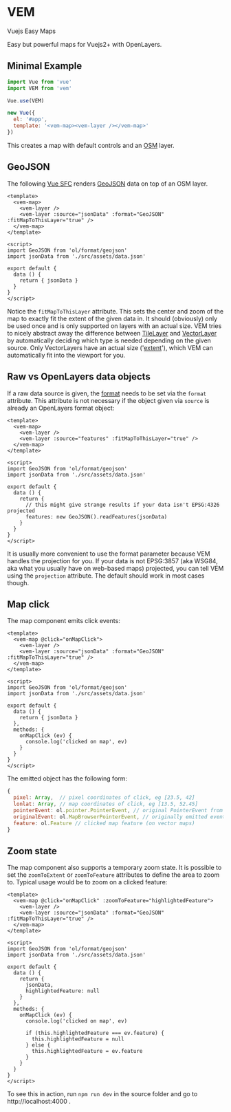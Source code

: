 # VEM

Vuejs Easy Maps

Easy but powerful maps for Vuejs2+ with OpenLayers.

## Minimal Example

```js
import Vue from 'vue'
import VEM from 'vem'

Vue.use(VEM)

new Vue({
  el: '#app',
  template: '<vem-map><vem-layer /></vem-map>'
})
```

This creates a map with default controls and an [OSM](https://openstreetmap.org) layer.

## GeoJSON

The following [Vue SFC](https://vuejs.org/v2/guide/single-file-components.html) renders [GeoJSON](https://macwright.org/2015/03/23/geojson-second-bite.html) data on top of an OSM layer.

```vue
<template>
  <vem-map>
    <vem-layer />
    <vem-layer :source="jsonData" :format="GeoJSON" :fitMapToThisLayer="true" />
  </vem-map>
</template>

<script>
import GeoJSON from 'ol/format/geojson'
import jsonData from './src/assets/data.json'

export default {
  data () {
    return { jsonData }
  }
}
</script>
```

Notice the `fitMapToThisLayer` attribute. This sets the center and zoom of the map to exactly fit the extent of the given data in. It should (obviously) only be used once and is only supported on layers with an actual size. VEM tries to nicely abstract away the difference between [TileLayer](http://openlayers.org/en/latest/apidoc/ol.layer.Tile.html) and [VectorLayer](http://openlayers.org/en/latest/apidoc/ol.layer.Vector.html) by automatically deciding which type is needed depending on the given source. Only VectorLayers have an actual size ('[extent](http://openlayers.org/en/latest/apidoc/ol.source.Vector.html#getExtent)'), which VEM can automatically fit into the viewport for you.

## Raw vs OpenLayers data objects

If a raw data source is given, the [format](http://openlayers.org/en/latest/apidoc/ol.format.html) needs to be set via the `format` attribute. This attribute is not necessary if the object given via `source` is already an OpenLayers format object:

```vue
<template>
  <vem-map>
    <vem-layer />
    <vem-layer :source="features" :fitMapToThisLayer="true" />
  </vem-map>
</template>

<script>
import GeoJSON from 'ol/format/geojson'
import jsonData from './src/assets/data.json'

export default {
  data () {
    return {
      // this might give strange results if your data isn't EPSG:4326 projected
      features: new GeoJSON().readFeatures(jsonData)
    }
  }
}
</script>
```

It is usually more convenient to use the format parameter because VEM handles the projection for you. If your data is not EPSG:3857 (aka WSG84, aka what you usually have on web-based maps) projected, you can tell VEM using the `projection` attribute. The default should work in most cases though.

## Map click

The map component emits click events:

```vue
<template>
  <vem-map @click="onMapClick">
    <vem-layer />
    <vem-layer :source="jsonData" :format="GeoJSON" :fitMapToThisLayer="true" />
  </vem-map>
</template>

<script>
import GeoJSON from 'ol/format/geojson'
import jsonData from './src/assets/data.json'

export default {
  data () {
    return { jsonData }
  },
  methods: {
    onMapClick (ev) {
      console.log('clicked on map', ev)
    }
  }
}
</script>
```

The emitted object has the following form:

```js
{
  pixel: Array,  // pixel coordinates of click, eg [23.5, 42]
  lonlat: Array, // map coordinates of click, eg [13.5, 52.45]
  pointerEvent: ol.pointer.PointerEvent, // original PointerEvent from OpenLayers
  originalEvent: ol.MapBrowserPointerEvent, // originally emitted event
  feature: ol.Feature // clicked map feature (on vector maps)
}
```

## Zoom state

The map component also supports a temporary zoom state. It is possible to set the `zoomToExtent` or `zoomToFeature` attributes to define the area to zoom to. Typical usage would be to zoom on a clicked feature:

```vue
<template>
  <vem-map @click="onMapClick" :zoomToFeature="highlightedFeature">
    <vem-layer />
    <vem-layer :source="jsonData" :format="GeoJSON" :fitMapToThisLayer="true" />
  </vem-map>
</template>

<script>
import GeoJSON from 'ol/format/geojson'
import jsonData from './src/assets/data.json'

export default {
  data () {
    return {
      jsonData,
      highlightedFeature: null
    }
  },
  methods: {
    onMapClick (ev) {
      console.log('clicked on map', ev)
      
      if (this.highlightedFeature === ev.feature) {
        this.highlightedFeature = null
      } else {
        this.highlightedFeature = ev.feature
      }
    }
  }
}
</script>
```

To see this in action, run `npm run dev` in the source folder and go to http://localhost:4000 .
